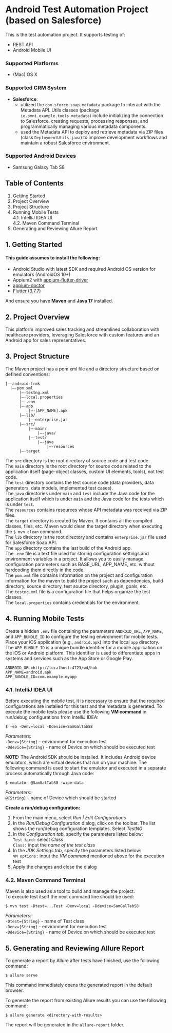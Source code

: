 # Android Test Automation Project (based on Salesforce)

This is the test automation project. It supports testing of:
* REST API
* Android Mobile UI

### Supported Platforms
* (Mac) OS X

### Supported CRM System
* **Salesforce**:<br/>
  * utilized the `com.sforce.soap.metadata` package to interact with the Metadata API. Utils classes (package `io.omni.example.tools.metadata`) include initializing the connection to Salesforce, creating requests, processing responses, and programmatically managing various metadata components.<br/>
  * used the Metadata API to deploy and retrieve metadata via ZIP files (class `DeploymentUtils.java`) to improve development workflows and maintain a robust Salesforce environment.<br/>

### Supported Android Devices
* Samsung Galaxy Tab S8

## Table of Contents
1. Getting Started<br/>
2. Project Overview<br/>
3. Project Structure<br/>
4. Running Mobile Tests<br/>
4.1. IntelliJ IDEA UI<br/>
4.2. Maven Command Terminal<br/>
5. Generating and Reviewing Allure Report<br/>

## 1. Getting Started
#### This guide assumes to install the following:
* Android Studio with latest SDK and required Android OS version for emulators (AndroidOS 10+)<br/>
* Appium2 with [appium-flutter-driver](https://github.com/appium-userland/appium-flutter-driver)<br/>
* [appium-doctor](https://www.npmjs.com/package/appium-doctor)<br/>
* [Flutter (3.7.7)](https://docs.flutter.dev/get-started/install/macos)<br/>

And ensure you have **Maven** and **Java 17** installed.<br/>

## 2. Project Overview
This platform improved sales tracking and streamlined collaboration with healthcare providers, leveraging Salesforce with custom features and an Android app for sales representatives.<br/>

## 3. Project Structure
The Maven project has a pom.xml file and a directory structure based on defined conventions:<br/>
```
|——android-frmk
  |—-pom.xml
      |—-testng.xml
      |—-local.properties
      |—-.env
      |—-app
          |—-[APP_NAME].apk
      |—-lib/
          |—-enterprise.jar
      |—-src/
          |—-main/
              |—-java/
          |—-test/
              |—-java
                  |—-resources
      |—-target
```
The `src` directory is the root directory of source code and test code.<br/>
The `main` directory is the root directory for source code related to the application itself (page-object classes, custom UI elements, tools), not test code.<br/>
The `test` directory contains the test source code (data providers, data generators, data models, implemented test cases).<br/>
The `java` directories under `main` and `test` include the Java code for the application itself which is under `main` and the Java code for the tests which is under `test`.<br/>
The `resources` contains resources whose API metadata was received via ZIP files.<br/>
The `target` directory is created by Maven. It contains all the compiled classes, files, etc. Maven would clean the target directory when executing the `$ mvn clean` command.<br/>
The `lib` directory is the root directory and contains `enterprise.jar` file used for Salesforce Soap API.<br/>
The `app` directory contains the last build of the Android app.<br/>
The `.env` file is a text file used for storing configuration settings and environment variables in a project. It allows you to easily manage configuration parameters such as BASE_URL, APP_NAME, etc. without hardcoding them directly in the code.<br/>
The `pom.xml` file contains information on the project and configuration information for the maven to build the project such as dependencies, build directory, source directory, test source directory, plugin, goals, etc.<br/>
The `testng.xml` file is a configuration file that helps organize the test classes.<br/>
The `local.properties` contains credentials for the environment.<br/>

## 4. Running Mobile Tests
Create a hidden `.env` file containing the parameters `ANDROID_URL`, `APP_NAME`, and `APP_BUNDLE_ID` to configure the testing environment for mobile tests.<br/>
Place your iOS application (e.g., `android.apk`) into the local `app` directory.<br/>
The `APP_BUNDLE_ID` is a unique bundle identifier for a mobile application on the iOS or Android platform. This identifier is used to differentiate apps in systems and services such as the App Store or Google Play.<br/>
```
ANDROID_URL=http://localhost:4723/wd/hub
APP_NAME=android.apk
APP_BUNDLE_ID=com.example.myapp
```
### 4.1. IntelliJ IDEA UI
Before executing the mobile test, it is necessary to ensure that the required configurations are installed for this test and the metadata is generated. To execute the mobile tests please use the following **VM command** in run/debug configurations from IntelliJ IDEA:<br/>

    $ -ea -Denv=local -Ddevice=SamGalTabS8
*Parameters:*<br/>
`-Denv={String}` - environment for execution test<br/>
`-Ddevice={String}` - name of Device on which should be executed test

**NOTE:** The Android SDK should be installed. It includes Android device emulators, which are virtual devices that run on your machine. The following command is used to start the emulator and executed in a separate process automatically through Java code:<br/>

    $ emulator @SamGalTabS8 -wipe-data
*Parameters:*<br/>
`@{String}` - name of Device which should be started

**Create a run/debug configuration:**
1. From the main menu, select *Run | Edit Configurations*<br/>
2. In the *Run/Debug Configuration* dialog, click on the toolbar. The list shows the run/debug configuration templates. Select *TestNG*<br/>
3. In the *Configuration tab*, specify the parameters listed below:<br/>
`Test kind:` select *Class*<br/>
`Class:` input the *name of the test class*<br/>
4. In the *JDK Settings tab*, specify the parameters listed below:<br/>
`VM options:` input the *VM command* mentioned above for the execution test<br/>
5. Apply the changes and close the dialog<br/>

### 4.2. Maven Command Terminal
Maven is also used as a tool to build and manage the project.<br/>
To execute test itself the next command line should be used:

    $ mvn test -Dtest=...Test -Denv=local -Ddevice=SamGalTabS8
*Parameters:*<br/>
`-Dtest={String}` - name of Test class<br/>
`-Denv={String}` - environment for execution test<br/>
`-Ddevice={String}` - name of Device on which should be executed test

## 5. Generating and Reviewing Allure Report
To generate a report by Allure after tests have finished, use the following command:
		
    $ allure serve 
This command immediately opens the generated report in the default browser.<br/>

To generate the report from existing Allure results you can use the following command:

    $ allure generate <directory-with-results>
The report will be generated in the `allure-report` folder.<br/>

